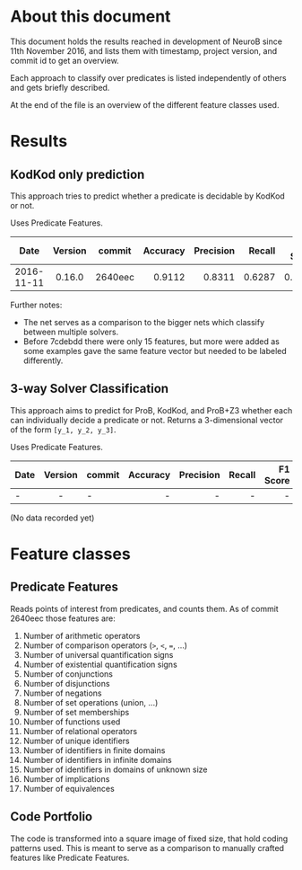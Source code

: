 # About this document
This document holds the results reached in development of NeuroB since 11th November 2016, and lists them with timestamp, project version, and commit id to get an overview.

Each approach to classify over predicates is listed independently of others and gets briefly described.

At the end of the file is an overview of the different feature classes used.


# Results
## KodKod only prediction
This approach tries to predict whether a predicate is decidable by KodKod or not.

Uses Predicate Features.

Date      | Version | commit | Accuracy | Precision | Recall | F1 Score
----------|:-------:|--------|---------:|----------:|-------:|---------:
2016-11-11| 0.16.0  | 2640eec|   0.9112 |    0.8311 | 0.6287 |   0.7159

Further notes:
- The net serves as a comparison to the bigger nets which classify between multiple solvers.
- Before 7cdebdd there were only 15 features, but more were added as some examples gave the same feature vector but needed to be labeled differently.

## 3-way Solver Classification
This approach aims to predict for ProB, KodKod, and ProB+Z3 whether each can individually decide a predicate or not. Returns a 3-dimensional vector of the form `[y_1, y_2, y_3]`.

Uses Predicate Features.

Date      | Version | commit | Accuracy | Precision | Recall | F1 Score
----------|:-------:|--------|---------:|----------:|-------:|---------:
-         |        -|       -|         -|          -|       -|        -
(No data recorded yet)


# Feature classes
## Predicate Features
Reads points of interest from predicates, and counts them.
As of commit 2640eec those features are:
1. Number of arithmetic operators
2. Number of comparison operators (`>`, `<`, `=`, ...)
3. Number of universal quantification signs
4. Number of existential quantification signs
5. Number of conjunctions
6. Number of disjunctions
7. Number of negations
8. Number of set operations (union, ...)
9. Number of set memberships
10. Number of functions used
11. Number of relational operators
12. Number of unique identifiers
13. Number of identifiers in finite domains
14. Number of identifiers in infinite domains
15. Number of identifiers in domains of unknown size
16. Number of implications
17. Number of equivalences

## Code Portfolio
The code is transformed into a square image of fixed size, that hold coding patterns used. This is meant to serve as a comparison to manually crafted features like Predicate Features.

